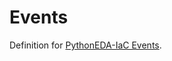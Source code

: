 # Events

Definition for [PythonEDA-IaC Events](https://github.com/pythoneda-iac/events "PythonEDA IaC Events").
